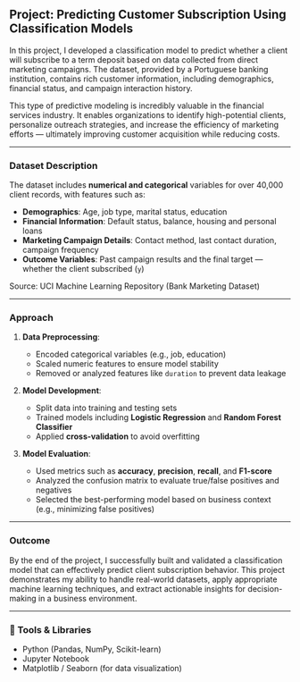 ##  Project: Predicting Customer Subscription Using Classification Models

In this project, I developed a classification model to predict whether a client will subscribe to a term deposit based on data collected from direct marketing campaigns. The dataset, provided by a Portuguese banking institution, contains rich customer information, including demographics, financial status, and campaign interaction history.

This type of predictive modeling is incredibly valuable in the financial services industry. It enables organizations to identify high-potential clients, personalize outreach strategies, and increase the efficiency of marketing efforts — ultimately improving customer acquisition while reducing costs.

---

###  Dataset Description

The dataset includes **numerical and categorical** variables for over 40,000 client records, with features such as:

- **Demographics**: Age, job type, marital status, education
- **Financial Information**: Default status, balance, housing and personal loans
- **Marketing Campaign Details**: Contact method, last contact duration, campaign frequency
- **Outcome Variables**: Past campaign results and the final target — whether the client subscribed (`y`)

 Source: UCI Machine Learning Repository (Bank Marketing Dataset)

---

###  Approach

1. **Data Preprocessing**:  
   - Encoded categorical variables (e.g., job, education)  
   - Scaled numeric features to ensure model stability  
   - Removed or analyzed features like `duration` to prevent data leakage

2. **Model Development**:  
   - Split data into training and testing sets  
   - Trained models including **Logistic Regression** and **Random Forest Classifier**  
   - Applied **cross-validation** to avoid overfitting

3. **Model Evaluation**:  
   - Used metrics such as **accuracy**, **precision**, **recall**, and **F1-score**  
   - Analyzed the confusion matrix to evaluate true/false positives and negatives  
   - Selected the best-performing model based on business context (e.g., minimizing false positives)

---

###  Outcome

By the end of the project, I successfully built and validated a classification model that can effectively predict client subscription behavior. This project demonstrates my ability to handle real-world datasets, apply appropriate machine learning techniques, and extract actionable insights for decision-making in a business environment.

---

### 📌 Tools & Libraries

- Python (Pandas, NumPy, Scikit-learn)
- Jupyter Notebook
- Matplotlib / Seaborn (for data visualization)
